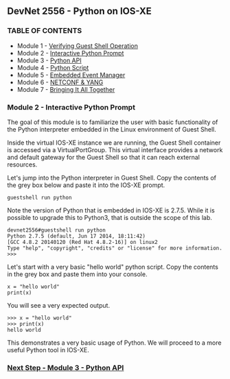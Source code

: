 ## DevNet 2556 - Python on IOS-XE

### TABLE OF CONTENTS
* Module 1 - [Verifying Guest Shell Operation](Module1)
* Module 2 - [Interactive Python Prompt](Module2)
* Module 3 - [Python API](Module3)
* Module 4 - [Python Script](Module4)
* Module 5 - [Embedded Event Manager](Module5)
* Module 6 - [NETCONF & YANG](Module6)
* Module 7 - [Bringing It All Together](Module7)


### Module 2 - Interactive Python Prompt

The goal of this module is to familiarize the user with basic functionality of the Python interpreter embedded in the Linux environment of Guest Shell.  

Inside the virtual IOS-XE instance we are running, the Guest Shell container is accessed via a VirtualPortGroup.  This virtual interface provides a network and default gateway for the Guest Shell so that it can reach external resources.  

Let's jump into the Python interpreter in Guest Shell.  Copy the contents of the grey box below and paste it into the IOS-XE prompt.

```
guestshell run python
```

Note the version of Python that is embedded in IOS-XE is 2.7.5.  While it is possible to upgrade this to Python3, that is outside the scope of this lab.

```
devnet2556#guestshell run python
Python 2.7.5 (default, Jun 17 2014, 18:11:42) 
[GCC 4.8.2 20140120 (Red Hat 4.8.2-16)] on linux2
Type "help", "copyright", "credits" or "license" for more information.
>>> 
```

Let's start with a very basic "hello world" python script.  Copy the contents in the grey box and paste them into your console.

```
x = "hello world"
print(x)
```

You will see a very expected output.

```
>>> x = "hello world"
>>> print(x)
hello world
```

This demonstrates a very basic usage of Python.  We will proceed to a more useful Python tool in IOS-XE.

### [Next Step - Module 3 - Python API](www.github.com/rshoemak/DevNet2556/Module3)